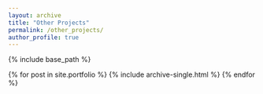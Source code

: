```yaml
---
layout: archive
title: "Other Projects"
permalink: /other_projects/
author_profile: true
---
```


{% include base_path %}


{% for post in site.portfolio %}
  {% include archive-single.html %}
{% endfor %}

